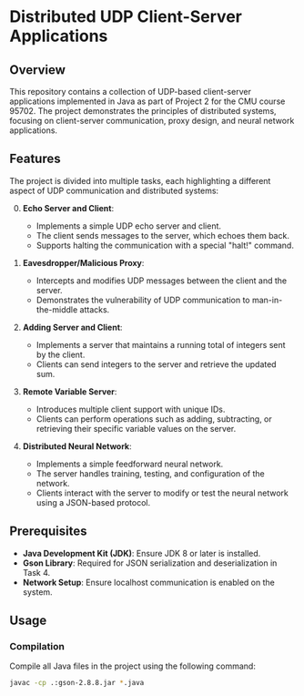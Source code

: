 # Distributed UDP Client-Server Applications

## Overview
This repository contains a collection of UDP-based client-server applications implemented in Java as part of Project 2 for the CMU course 95702. The project demonstrates the principles of distributed systems, focusing on client-server communication, proxy design, and neural network applications.

## Features
The project is divided into multiple tasks, each highlighting a different aspect of UDP communication and distributed systems:

0. **Echo Server and Client**:
   - Implements a simple UDP echo server and client.
   - The client sends messages to the server, which echoes them back.
   - Supports halting the communication with a special "halt!" command.

1. **Eavesdropper/Malicious Proxy**:
   - Intercepts and modifies UDP messages between the client and the server.
   - Demonstrates the vulnerability of UDP communication to man-in-the-middle attacks.

2. **Adding Server and Client**:
   - Implements a server that maintains a running total of integers sent by the client.
   - Clients can send integers to the server and retrieve the updated sum.

3. **Remote Variable Server**:
   - Introduces multiple client support with unique IDs.
   - Clients can perform operations such as adding, subtracting, or retrieving their specific variable values on the server.

4. **Distributed Neural Network**:
   - Implements a simple feedforward neural network.
   - The server handles training, testing, and configuration of the network.
   - Clients interact with the server to modify or test the neural network using a JSON-based protocol.

## Prerequisites
- **Java Development Kit (JDK)**: Ensure JDK 8 or later is installed.
- **Gson Library**: Required for JSON serialization and deserialization in Task 4.
- **Network Setup**: Ensure localhost communication is enabled on the system.

## Usage
### Compilation
Compile all Java files in the project using the following command:
```bash
javac -cp .:gson-2.8.8.jar *.java
